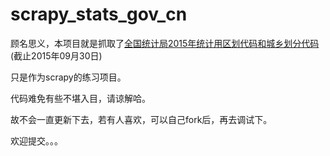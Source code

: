 # scrapy_stats_gov_cn

顾名思义，本项目就是抓取了[全国统计局2015年统计用区划代码和城乡划分代码](http://www.stats.gov.cn/tjsj/tjbz/tjyqhdmhcxhfdm/2015/)(截止2015年09月30日)

只是作为scrapy的练习项目。

代码难免有些不堪入目，请谅解哈。

故不会一直更新下去，若有人喜欢，可以自己fork后，再去调试下。

欢迎提交。。。

